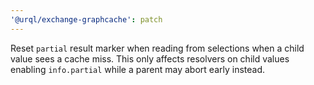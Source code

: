 ```yaml
---
'@urql/exchange-graphcache': patch
---
```


Reset `partial` result marker when reading from selections when a child value sees a cache miss. This only affects resolvers on child values enabling `info.partial` while a parent may abort early instead.
